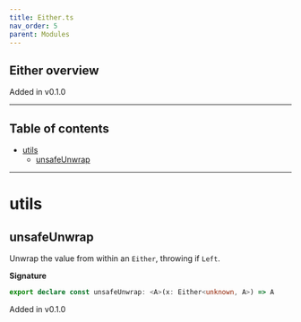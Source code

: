 ```yaml
---
title: Either.ts
nav_order: 5
parent: Modules
---
```


## Either overview

Added in v0.1.0

---

<h2 class="text-delta">Table of contents</h2>

- [utils](#utils)
  - [unsafeUnwrap](#unsafeunwrap)

---

# utils

## unsafeUnwrap

Unwrap the value from within an `Either`, throwing if `Left`.

**Signature**

```ts
export declare const unsafeUnwrap: <A>(x: Either<unknown, A>) => A
```

Added in v0.1.0

